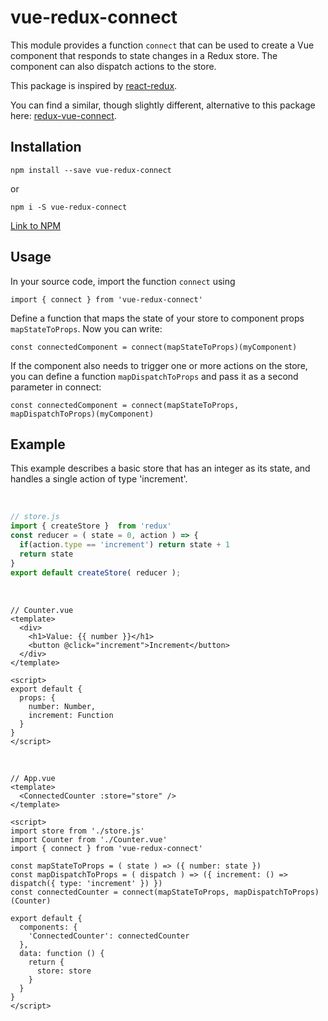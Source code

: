 # vue-redux-connect

This module provides a function `connect` that can be used to create a Vue component that responds to state changes in a Redux store. The component can also dispatch actions to the store. 

This package is inspired by [react-redux](https://github.com/reduxjs/react-redux).

You can find a similar, though slightly different, alternative to this package here: [redux-vue-connect](https://github.com/itsazzad/redux-vue-connect).

## Installation
`npm install --save vue-redux-connect`

or

`npm i -S vue-redux-connect`

[Link to NPM](https://www.npmjs.com/package/vue-redux-connect)

## Usage

In your source code, import the function `connect` using

`import { connect } from 'vue-redux-connect'`

Define a function that maps the state of your store to component props `mapStateToProps`. Now you can write:

`const connectedComponent = connect(mapStateToProps)(myComponent)`

If the component also needs to trigger one or more actions on the store, you can define a function `mapDispatchToProps` and pass it as a second parameter in connect:

`const connectedComponent = connect(mapStateToProps, mapDispatchToProps)(myComponent)`

## Example

This example describes a basic store that has an integer as its state, and handles a single action of type 'increment'.

&nbsp;

``` js
// store.js
import { createStore }  from 'redux'
const reducer = ( state = 0, action ) => {
  if(action.type == 'increment') return state + 1
  return state
}
export default createStore( reducer );
```

&nbsp;

``` vue
// Counter.vue
<template>
  <div>
    <h1>Value: {{ number }}</h1>
    <button @click="increment">Increment</button>
  </div>
</template>

<script>
export default {
  props: {
    number: Number,
    increment: Function
  }
}
</script>
```

&nbsp;

``` vue
// App.vue
<template>
  <ConnectedCounter :store="store" />
</template>

<script>
import store from './store.js'
import Counter from './Counter.vue'
import { connect } from 'vue-redux-connect'

const mapStateToProps = ( state ) => ({ number: state })
const mapDispatchToProps = ( dispatch ) => ({ increment: () => dispatch({ type: 'increment' }) })
const connectedCounter = connect(mapStateToProps, mapDispatchToProps)(Counter)

export default {
  components: { 
    'ConnectedCounter': connectedCounter
  },
  data: function () { 
    return {
      store: store
    }
  }
}
</script>
```